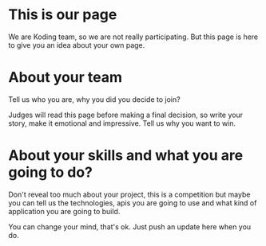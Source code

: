 This is our page
================

We are Koding team, so we are not really participating. But this page is here
to give you an idea about your own page.


About your team
===========================
Tell us who you are, why you did you decide to join?

Judges will read this page before making a final decision, so write your story, make it emotional and impressive.
Tell us why you want to win.


About your skills and what you are going to do?
=======
Don't reveal too much about your project, this is a competition but maybe
you can tell us the technologies, apis you are going to use and what kind
of application you are going to build.

You can change your mind, that's ok. Just push an update here when you do.


